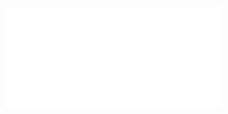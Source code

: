 <picture>
    <source media="(min-width: 769px)" srcset="/github-metrics.svg">
    <source media="(max-width: 768px)" srcset="/github-metrics-mobile.svg">
    <img src="/github-metrics.svg" alt="Metrics">
</picture>